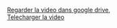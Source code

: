 [Regarder la video dans google drive](https://drive.google.com/file/d/15L0ij85qnlhFVSkZoanOiiCp6G5xQjnF/view?usp=sharing),  
[Telecharger la video](videogame.mp4)

